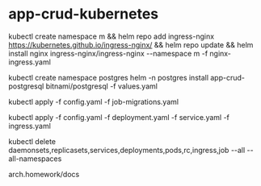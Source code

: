 # app-crud-kubernetes

kubectl create namespace m && helm repo add ingress-nginx https://kubernetes.github.io/ingress-nginx/ && helm repo update && helm install nginx ingress-nginx/ingress-nginx --namespace m -f nginx-ingress.yaml

kubectl create namespace postgres
helm -n postgres install app-crud-postgresql bitnami/postgresql -f values.yaml

kubectl apply -f config.yaml -f job-migrations.yaml

kubectl apply -f config.yaml -f deployment.yaml -f service.yaml -f ingress.yaml

kubectl delete daemonsets,replicasets,services,deployments,pods,rc,ingress,job --all --all-namespaces

arch.homework/docs
